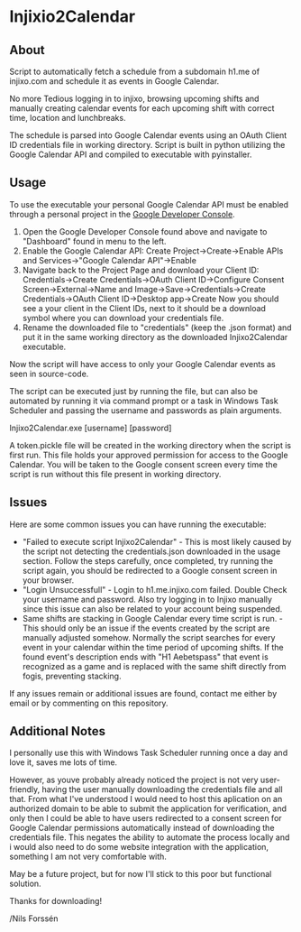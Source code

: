 # Injixio2Calendar

## About
Script to automatically fetch a schedule from a subdomain h1.me of injixo.com and schedule it as events in Google Calendar. 

No more Tedious logging in to injixo, browsing upcoming shifts and manually creating calendar events for each upcoming shift with correct time, location and lunchbreaks.

The schedule is parsed into Google Calendar events using an OAuth Client ID credentials file in working directory. Script is built in python utilizing the Google Calendar API and compiled to executable with pyinstaller.

## Usage
To use the executable your personal Google Calendar API must be enabled through a personal project in the [Google Developer Console](https://console.developers.google.com/).

1. Open the Google Developer Console found above and navigate to "Dashboard" found in menu to the left.
2. Enable the Google Calendar API: 
Create Project->Create->Enable APIs and Services->"Google Calendar API"->Enable
3. Navigate back to the Project Page and download your Client ID: 
Credentials->Create Credentials->OAuth Client ID->Configure Consent Screen->External->Name and Image->Save->Credentials->Create Credentials->OAuth Client ID->Desktop app->Create
Now you should see a your client in the Client IDs, next to it should be a download symbol where you can download your credentials file.
4. Rename the downloaded file to "credentials" (keep the .json format) and put it in the same working directory as the downloaded Injixo2Calendar executable. 

Now the script will have access to only your Google Calendar events as seen in source-code. 

The script can be executed just by running the file, but can also be automated by running it via command prompt or a task in Windows Task Scheduler and passing the username and passwords as plain arguments.

Injixo2Calendar.exe \[username\] \[password\]

A token.pickle file will be created in the working directory when the script is first run. This file holds your approved permission for access to the Google Calendar. You will be taken to the Google consent screen every time the script is run without this file present in working directory.

## Issues
Here are some common issues you can have running the executable:
* "Failed to execute script Injixo2Calendar" - This is most likely caused by the script not detecting the credentials.json downloaded in the usage section. Follow the steps carefully, once completed, try running the script again, you should be redirected to a Google consent screen in your browser.
* "Login Unsuccessfull" - Login to h1.me.injixo.com failed. Double Check your username and password. Also try logging in to Injixo manually since this issue can also be related to your account being suspended.
* Same shifts are stacking in Google Calendar every time script is run. - This should only be an issue if the events created by the script are manually adjusted somehow. Normally the script searches for every event in your calendar within the time period of upcoming shifts. If the found event's description ends with "H1 Aebetspass" that event is recognized as a game and is replaced with the same shift directly from fogis, preventing stacking.

If any issues remain or additional issues are found, contact me either by email or by commenting on this repository.

## Additional Notes
I personally use this with Windows Task Scheduler running once a day and love it, saves me lots of time.

However, as youve probably already noticed the project is not very user-friendly, having the user manually downloading the credentials file and all that. From what I've understood I would need to host this aplication on an authorized domain to be able to submit the application for verification, and only then I could be able to have users redirected to a consent screen for Google Calendar permissions automatically instead of downloading the credentials file. This negates the ability to automate the process locally and i would also need to do some website integration with the application, something I am not very comfortable with. 

May be a future project, but for now I'll stick to this poor but functional solution.

Thanks for downloading!

/Nils Forssén
